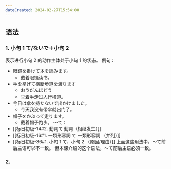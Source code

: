```yaml
---
dateCreated: 2024-02-27T15:54:00
---
```

## 语法
### 1. 小句 1 て/ないで＋小句 2
表示进行小句 2 的动作主体处于小句 1 的状态。
例句：
- 眼鏡を掛けて本を読みます。
	- 戴着眼镜读书。
- 手を挙げて横断歩道を渡ります
	- おうだんほどう
	- 举着手走过人行横道。
- 今日は傘を持たないで出かけました。
	- 今天我没有带伞就出门了。
- 帽子をかぶって走ります。
	- 戴着帽子跑步。
〜て：
- [[标日初级-14#2. 動詞て 動詞（相继发生）]]
- [[标日初级-16#1. 一類形容詞 て 一類形容詞 （并列）]]
- [[标日初级-36#1. 小句 1 て、小句 2 （原因/理由）]]
上面这些用法中，～て前后主语可以不一致。
但本课介绍的这个语法，〜て前后主语必须一致。
### 2. 